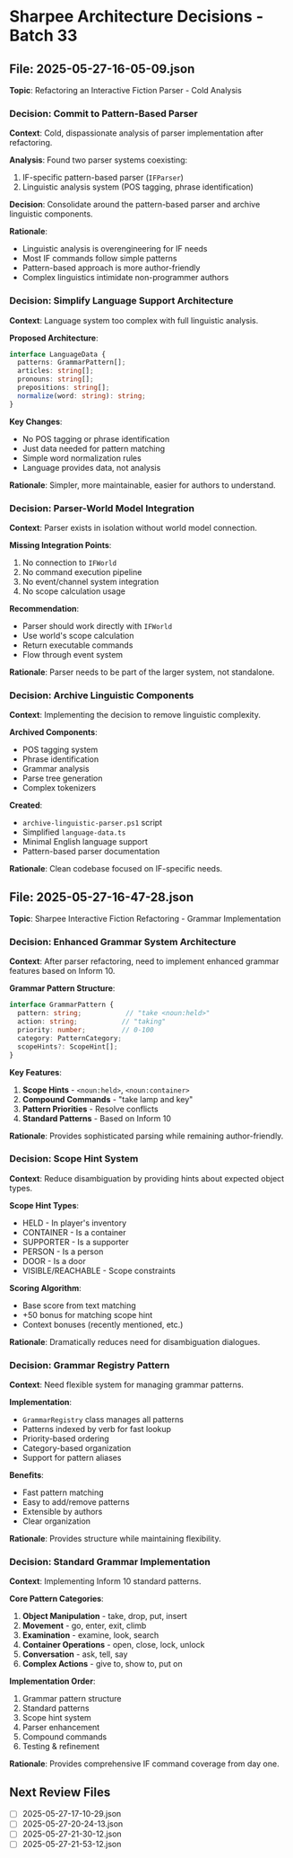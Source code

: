 # Sharpee Architecture Decisions - Batch 33

## File: 2025-05-27-16-05-09.json
**Topic**: Refactoring an Interactive Fiction Parser - Cold Analysis

### Decision: Commit to Pattern-Based Parser

**Context**: Cold, dispassionate analysis of parser implementation after refactoring.

**Analysis**: 
Found two parser systems coexisting:
1. IF-specific pattern-based parser (`IFParser`)
2. Linguistic analysis system (POS tagging, phrase identification)

**Decision**: 
Consolidate around the pattern-based parser and archive linguistic components.

**Rationale**:
- Linguistic analysis is overengineering for IF needs
- Most IF commands follow simple patterns
- Pattern-based approach is more author-friendly
- Complex linguistics intimidate non-programmer authors

### Decision: Simplify Language Support Architecture

**Context**: Language system too complex with full linguistic analysis.

**Proposed Architecture**:
```typescript
interface LanguageData {
  patterns: GrammarPattern[];
  articles: string[];
  pronouns: string[];
  prepositions: string[];
  normalize(word: string): string;
}
```

**Key Changes**:
- No POS tagging or phrase identification
- Just data needed for pattern matching
- Simple word normalization rules
- Language provides data, not analysis

**Rationale**: Simpler, more maintainable, easier for authors to understand.

### Decision: Parser-World Model Integration

**Context**: Parser exists in isolation without world model connection.

**Missing Integration Points**:
1. No connection to `IFWorld`
2. No command execution pipeline
3. No event/channel system integration
4. No scope calculation usage

**Recommendation**:
- Parser should work directly with `IFWorld`
- Use world's scope calculation
- Return executable commands
- Flow through event system

**Rationale**: Parser needs to be part of the larger system, not standalone.

### Decision: Archive Linguistic Components

**Context**: Implementing the decision to remove linguistic complexity.

**Archived Components**:
- POS tagging system
- Phrase identification
- Grammar analysis
- Parse tree generation
- Complex tokenizers

**Created**:
- `archive-linguistic-parser.ps1` script
- Simplified `language-data.ts`
- Minimal English language support
- Pattern-based parser documentation

**Rationale**: Clean codebase focused on IF-specific needs.

## File: 2025-05-27-16-47-28.json
**Topic**: Sharpee Interactive Fiction Refactoring - Grammar Implementation

### Decision: Enhanced Grammar System Architecture

**Context**: After parser refactoring, need to implement enhanced grammar features based on Inform 10.

**Grammar Pattern Structure**:
```typescript
interface GrammarPattern {
  pattern: string;           // "take <noun:held>"
  action: string;           // "taking"
  priority: number;         // 0-100
  category: PatternCategory;
  scopeHints?: ScopeHint[];
}
```

**Key Features**:
1. **Scope Hints** - `<noun:held>`, `<noun:container>`
2. **Compound Commands** - "take lamp and key"
3. **Pattern Priorities** - Resolve conflicts
4. **Standard Patterns** - Based on Inform 10

**Rationale**: Provides sophisticated parsing while remaining author-friendly.

### Decision: Scope Hint System

**Context**: Reduce disambiguation by providing hints about expected object types.

**Scope Hint Types**:
- HELD - In player's inventory
- CONTAINER - Is a container
- SUPPORTER - Is a supporter
- PERSON - Is a person
- DOOR - Is a door
- VISIBLE/REACHABLE - Scope constraints

**Scoring Algorithm**:
- Base score from text matching
- +50 bonus for matching scope hint
- Context bonuses (recently mentioned, etc.)

**Rationale**: Dramatically reduces need for disambiguation dialogues.

### Decision: Grammar Registry Pattern

**Context**: Need flexible system for managing grammar patterns.

**Implementation**:
- `GrammarRegistry` class manages all patterns
- Patterns indexed by verb for fast lookup
- Priority-based ordering
- Category-based organization
- Support for pattern aliases

**Benefits**:
- Fast pattern matching
- Easy to add/remove patterns
- Extensible by authors
- Clear organization

**Rationale**: Provides structure while maintaining flexibility.

### Decision: Standard Grammar Implementation

**Context**: Implementing Inform 10 standard patterns.

**Core Pattern Categories**:
1. **Object Manipulation** - take, drop, put, insert
2. **Movement** - go, enter, exit, climb
3. **Examination** - examine, look, search
4. **Container Operations** - open, close, lock, unlock
5. **Conversation** - ask, tell, say
6. **Complex Actions** - give to, show to, put on

**Implementation Order**:
1. Grammar pattern structure
2. Standard patterns
3. Scope hint system
4. Parser enhancement
5. Compound commands
6. Testing & refinement

**Rationale**: Provides comprehensive IF command coverage from day one.

## Next Review Files
- [ ] 2025-05-27-17-10-29.json
- [ ] 2025-05-27-20-24-13.json
- [ ] 2025-05-27-21-30-12.json
- [ ] 2025-05-27-21-53-12.json